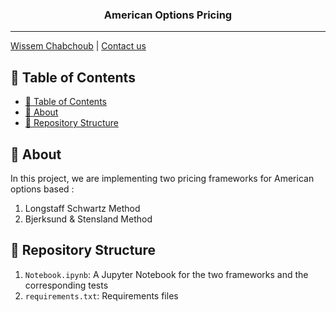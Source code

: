 <h3 align="center">American Options Pricing</h3>

---

[Wissem Chabchoub](https://www.linkedin.com/in/wissem-chabchoub/) | [Contact us](mailto:chb.wissem@gmail.com)

## 📝 Table of Contents

- [📝 Table of Contents](#-table-of-contents)
- [🧐 About <a name = "about"></a>](#-about)
- [🎥 Repository Structure  <a name = "repo-struct"></a>](#-repository-structure)


## 🧐 About <a name = "about"></a>

In this project, we are implementing two pricing frameworks for American options based :
1. Longstaff Schwartz Method
2. Bjerksund & Stensland Method
 
## 🎥 Repository Structure  <a name = "repo-struct"></a>


1. `Notebook.ipynb`: A Jupyter Notebook for the two frameworks and the corresponding tests
2. `requirements.txt`: Requirements files
